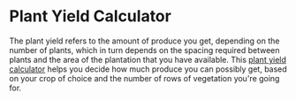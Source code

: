 # Plant Yield Calculator
The plant yield refers to the amount of produce you get, depending on the number of plants, which in turn depends on the spacing required between plants and the area of the plantation that you have available.
This [plant yield calculator](https://cropcirclefarms.com/plant-yield-calculator.html) helps you decide how much produce you can possibly get, based on your crop of choice and the number of rows of vegetation you're going for.

